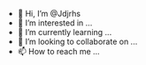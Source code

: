 - 👋 Hi, I’m @Jdjrhs
- 👀 I’m interested in ...
- 🌱 I’m currently learning ...
- 💞️ I’m looking to collaborate on ...
- 📫 How to reach me ...

<!---
Jdjrhs/Jdjrhs is a ✨ special ✨ repository because its `README.md` (this file) appears on your GitHub profile.
You can click the Preview link to take a look at your changes.
--->

